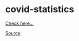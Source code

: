 # covid-statistics

[Check here...](https://vic-teshua.github.io/covid-statistics/)

[Source](https://github.com/mathdroid/covid-19-api)

